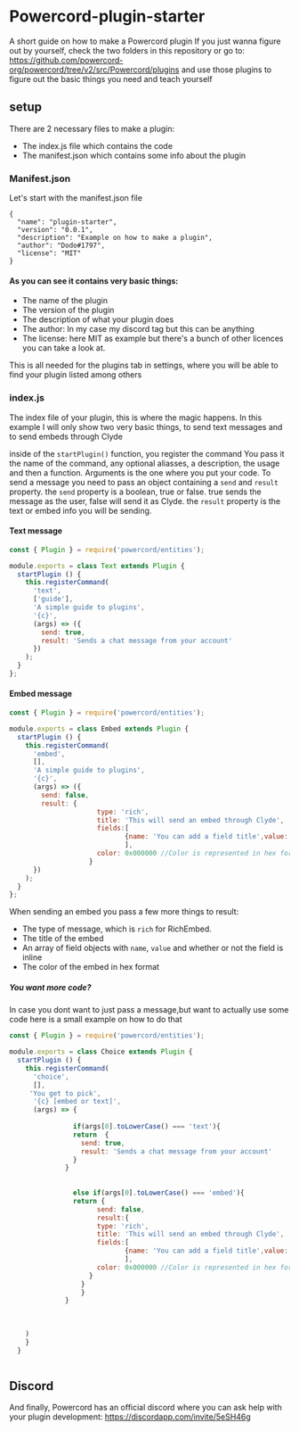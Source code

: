 # Powercord-plugin-starter
A short guide on how to make a Powercord plugin
If you just wanna figure out by yourself, check the two folders in this repository or go to:
https://github.com/powercord-org/powercord/tree/v2/src/Powercord/plugins
and use those plugins to figure out the basic things you need and teach yourself 


## setup
There are 2 necessary files to make a plugin:
 - The index.js file which contains the code
 - The manifest.json which contains some info about the plugin
### Manifest.json
Let's start with the manifest.json file
```
{
  "name": "plugin-starter",
  "version": "0.0.1",
  "description": "Example on how to make a plugin",
  "author": "Dodo#1797",
  "license": "MIT"
}
```
#### As you can see it contains very basic things:

  - The name of the plugin
  - The version of the plugin
  - The description of what your plugin does
  - The author: In my case my discord tag but this can be anything
  - The license: here MIT as example but there's a bunch of other licences you can take a look at.

This is all needed for the plugins tab in settings, where you will be able to find your plugin listed among others
### index.js

The index file of your plugin, this is where the magic happens.
In this example I will only show two very basic things, to send text messages and to send embeds through Clyde

inside of the `startPlugin()` function, you register the command
You pass it the name of the command, any optional aliasses, a description, the usage and then a function.
Arguments is the one where you put your code.
To send a message you need to pass an object containing a `send` and `result` property.
the `send` property is a boolean, true or false. true sends the message as the user, false will send it as Clyde.
the `result` property is the text or embed info you will be sending.

#### Text message
```js
const { Plugin } = require('powercord/entities');

module.exports = class Text extends Plugin {
  startPlugin () {
    this.registerCommand(
      'text',
      ['guide'],
      'A simple guide to plugins',
      '{c}',
      (args) => ({
        send: true,
        result: 'Sends a chat message from your account'
      })
    );
  }
};
```
#### Embed message
```js
const { Plugin } = require('powercord/entities');

module.exports = class Embed extends Plugin {
  startPlugin () {
    this.registerCommand(
      'embed',
      [],
      'A simple guide to plugins',
      '{c}',
      (args) => ({
        send: false,
        result: {
                      type: 'rich',
                      title: 'This will send an embed through Clyde',
                      fields:[ 
                             {name: 'You can add a field title',value: 'and field value' ,inline:false},
                             ],
                      color: 0x000000 //Color is represented in hex format like in this example for black
                    }
      })
    );
  }
};
```
When sending an embed you pass a few more things to result:
 - The type of message, which is `rich` for RichEmbed.
 - The title of the embed
 - An array of field objects with `name`, `value` and whether or not the field is inline
 - The color of the embed in hex format 

##### You want more code?
In case you dont want to just pass a message,but want to actually use some code here is a small example on how to do that
```js
const { Plugin } = require('powercord/entities');

module.exports = class Choice extends Plugin {
  startPlugin () {
    this.registerCommand(
      'choice',
      [],
     'You get to pick',
      '{c} [embed or text]',
      (args) => {
                
                if(args[0].toLowerCase() === 'text'){
                return  {
                  send: true,
                  result: 'Sends a chat message from your account'
                }  
              }
                
                
                else if(args[0].toLowerCase() === 'embed'){
                return {
                      send: false,
                      result:{
                      type: 'rich',
                      title: 'This will send an embed through Clyde',
                      fields:[ 
                             {name: 'You can add a field title',value: 'and field value' ,inline:false},
                             ],
                      color: 0x000000 //Color is represented in hex format like in this example for black
                    }
                  }
                  }
              }
            
            
            
    )   
    }
  }



```

## Discord
And finally, Powercord has an official discord where you can ask help with your plugin development:
https://discordapp.com/invite/5eSH46g






